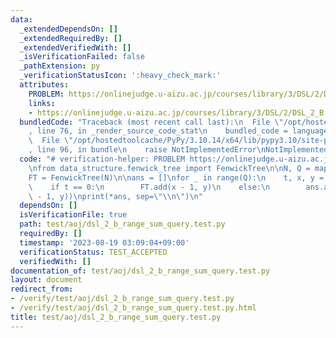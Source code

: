 ```yaml
---
data:
  _extendedDependsOn: []
  _extendedRequiredBy: []
  _extendedVerifiedWith: []
  _isVerificationFailed: false
  _pathExtension: py
  _verificationStatusIcon: ':heavy_check_mark:'
  attributes:
    PROBLEM: https://onlinejudge.u-aizu.ac.jp/courses/library/3/DSL/2/DSL_2_B
    links:
    - https://onlinejudge.u-aizu.ac.jp/courses/library/3/DSL/2/DSL_2_B
  bundledCode: "Traceback (most recent call last):\n  File \"/opt/hostedtoolcache/PyPy/3.10.14/x64/lib/pypy3.10/site-packages/onlinejudge_verify/documentation/build.py\"\
    , line 76, in _render_source_code_stat\n    bundled_code = language.bundle(\n\
    \  File \"/opt/hostedtoolcache/PyPy/3.10.14/x64/lib/pypy3.10/site-packages/onlinejudge_verify/languages/python.py\"\
    , line 96, in bundle\n    raise NotImplementedError\nNotImplementedError\n"
  code: "# verification-helper: PROBLEM https://onlinejudge.u-aizu.ac.jp/courses/library/3/DSL/2/DSL_2_B\n\
    \nfrom data_structure.fenwick_tree import FenwickTree\n\nN, Q = map(int, input().split())\n\
    FT = FenwickTree(N)\n\nans = []\nfor _ in range(Q):\n    t, x, y = map(int, input().split())\n\
    \    if t == 0:\n        FT.add(x - 1, y)\n    else:\n        ans.append(FT.sum(x\
    \ - 1, y))\nprint(*ans, sep=\"\\n\")\n"
  dependsOn: []
  isVerificationFile: true
  path: test/aoj/dsl_2_b_range_sum_query.test.py
  requiredBy: []
  timestamp: '2023-08-19 03:09:04+09:00'
  verificationStatus: TEST_ACCEPTED
  verifiedWith: []
documentation_of: test/aoj/dsl_2_b_range_sum_query.test.py
layout: document
redirect_from:
- /verify/test/aoj/dsl_2_b_range_sum_query.test.py
- /verify/test/aoj/dsl_2_b_range_sum_query.test.py.html
title: test/aoj/dsl_2_b_range_sum_query.test.py
---
```


